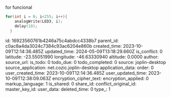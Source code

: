for funcional

````c++
for(int i = 0; i<255; i++){
  	analogWrite(LED3, i);
    delay(10);
  }
````


id: 16923560761b4246a75c4abdcc4338b7
parent_id: c0ac8a4da3024c7384c93ac6204e860b
created_time: 2023-10-09T12:14:36.485Z
updated_time: 2024-05-09T13:18:29.660Z
is_conflict: 0
latitude: -23.55051990
longitude: -46.63330940
altitude: 0.0000
author: 
source_url: 
is_todo: 0
todo_due: 0
todo_completed: 0
source: joplin-desktop
source_application: net.cozic.joplin-desktop
application_data: 
order: 0
user_created_time: 2023-10-09T12:14:36.485Z
user_updated_time: 2023-10-09T12:38:09.063Z
encryption_cipher_text: 
encryption_applied: 0
markup_language: 1
is_shared: 0
share_id: 
conflict_original_id: 
master_key_id: 
user_data: 
deleted_time: 0
type_: 1